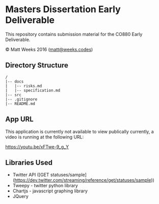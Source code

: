# Masters Dissertation Early Deliverable

This repository contains submission material for the CO880 Early Deliverable.

&copy; Matt Weeks 2016 (matt@weeks.codes)

## Directory Structure
```
/
|-- docs
|   |-- risks.md
|   |-- specification.md
|-- src
|-- .gitignore
|-- README.md
```

## App URL

This application is currently not available to view publically currently, a video is running at the following URL:

https://youtu.be/xFTwe-9_g_Y

## Libraries Used

* Twitter API ([GET statuses/sample] (https://dev.twitter.com/streaming/reference/get/statuses/sample))
* Tweepy - twitter python library
* Chartjs - javascript graphing library
* JQuery
